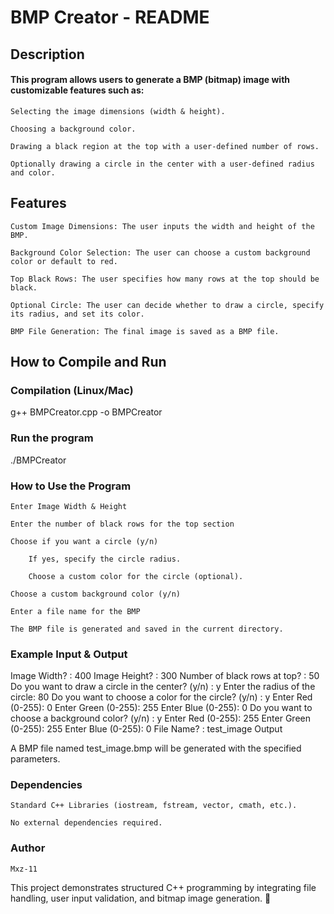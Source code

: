 # BMP Creator - README
## Description

####  This program allows users to generate a BMP (bitmap) image with customizable features such as:

    Selecting the image dimensions (width & height).

    Choosing a background color.

    Drawing a black region at the top with a user-defined number of rows.

    Optionally drawing a circle in the center with a user-defined radius and color.

## Features

    Custom Image Dimensions: The user inputs the width and height of the BMP.

    Background Color Selection: The user can choose a custom background color or default to red.

    Top Black Rows: The user specifies how many rows at the top should be black.

    Optional Circle: The user can decide whether to draw a circle, specify its radius, and set its color.

    BMP File Generation: The final image is saved as a BMP file.

##  How to Compile and Run
### Compilation (Linux/Mac)
 g++ BMPCreator.cpp -o BMPCreator
### Run the program
 ./BMPCreator
### How to Use the Program

    Enter Image Width & Height

    Enter the number of black rows for the top section

    Choose if you want a circle (y/n)

        If yes, specify the circle radius.

        Choose a custom color for the circle (optional).

    Choose a custom background color (y/n)

    Enter a file name for the BMP

    The BMP file is generated and saved in the current directory.

### Example Input & Output
Image Width? : 400
Image Height? : 300
Number of black rows at top? : 50
Do you want to draw a circle in the center? (y/n) : y
Enter the radius of the circle: 80
Do you want to choose a color for the circle? (y/n) : y
Enter Red (0-255): 0
Enter Green (0-255): 255
Enter Blue (0-255): 0
Do you want to choose a background color? (y/n) : y
Enter Red (0-255): 255
Enter Green (0-255): 255
Enter Blue (0-255): 0
File Name? : test_image
Output

A BMP file named test_image.bmp will be generated with the specified parameters.
### Dependencies

    Standard C++ Libraries (iostream, fstream, vector, cmath, etc.).

    No external dependencies required.
### Author

    Mxz-11

This project demonstrates structured C++ programming by integrating file handling, user input validation, and bitmap image generation. 🚀


